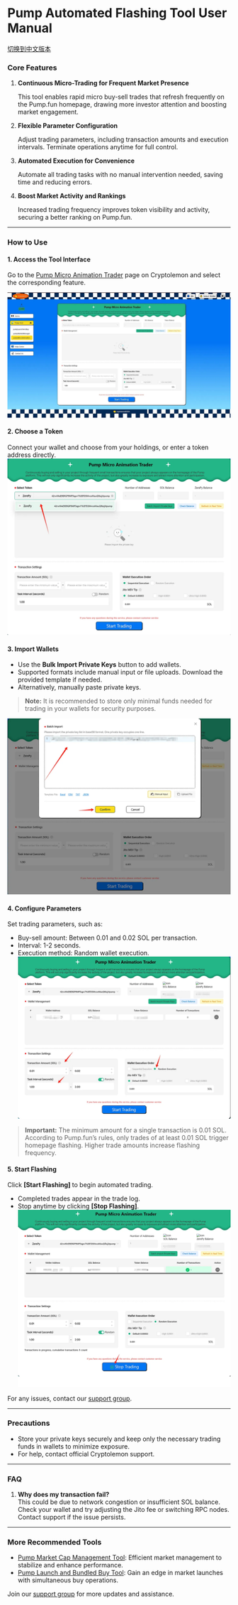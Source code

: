 # Pump Automated Flashing Tool User Manual
[切换到中文版本](../cn/automated-show-animations-pump.md)
### Core Features

1. **Continuous Micro-Trading for Frequent Market Presence**  
   
   This tool enables rapid micro buy-sell trades that refresh frequently on the Pump.fun homepage, drawing more investor attention and boosting market engagement.

2. **Flexible Parameter Configuration**  

   Adjust trading parameters, including transaction amounts and execution intervals. Terminate operations anytime for full control.

3. **Automated Execution for Convenience**  

   Automate all trading tasks with no manual intervention needed, saving time and reducing errors.

4. **Boost Market Activity and Rankings**  

   Increased trading frequency improves token visibility and activity, securing a better ranking on Pump.fun.

---

### How to Use

#### 1. Access the Tool Interface
Go to the [Pump Micro Animation Trader](https://cryptolemon.co/en-US/automated-show-animations-pump-tool) page on Cryptolemon and select the corresponding feature.
  
   ![Alt text](image/automated-show-animations-pump-tool-1.png)
#### 2. Choose a Token
Connect your wallet and choose from your holdings, or enter a token address directly.
  ![Alt text](image/automated-show-animations-pump-tool-2.png) 
#### 3. Import Wallets

- Use the **Bulk Import Private Keys** button to add wallets.
- Supported formats include manual input or file uploads. Download the provided template if needed.
- Alternatively, manually paste private keys.

> **Note:** It is recommended to store only minimal funds needed for trading in your wallets for security purposes.

  ![Alt text](image/automated-show-animations-pump-tool-3.png) 
#### 4. Configure Parameters

Set trading parameters, such as:

- Buy-sell amount: Between 0.01 and 0.02 SOL per transaction.
- Interval: 1-2 seconds.
- Execution method: Random wallet execution.
  ![Alt text](image/automated-show-animations-pump-tool-4.png) 
> **Important:** The minimum amount for a single transaction is 0.01 SOL. According to Pump.fun’s rules, only trades of at least 0.01 SOL trigger homepage flashing. Higher trade amounts increase flashing frequency.

#### 5. Start Flashing

Click **[Start Flashing]** to begin automated trading.

- Completed trades appear in the trade log.
- Stop anytime by clicking **[Stop Flashing]**.
  ![Alt text](image/automated-show-animations-pump-tool-5.png) 



For any issues, contact our [support group](https://t.me/cryptolemongroup).

---

### Precautions

- Store your private keys securely and keep only the necessary trading funds in wallets to minimize exposure.
- For help, contact official Cryptolemon support.

---

### FAQ

1. **Why does my transaction fail?**  
   This could be due to network congestion or insufficient SOL balance. Check your wallet and try adjusting the Jito fee or switching RPC nodes. Contact support if the issue persists.

---

### More Recommended Tools

- [Pump Market Cap Management Tool](https://cryptolemon.co/en-US/auto-batch-pump-trading): Efficient market management to stabilize and enhance performance.
- [Pump Launch and Bundled Buy Tool](https://cryptolemon.co/en-US/pump-launch-and-buy-token/solana): Gain an edge in market launches with simultaneous buy operations.

Join our [support group](https://t.me/cryptolemongroup) for more updates and assistance.

